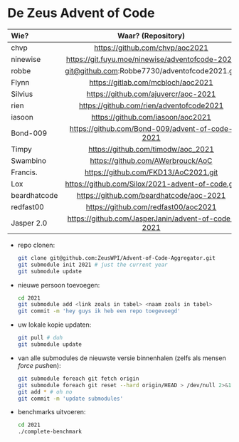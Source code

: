 # De Zeus Advent of Code

| Wie?           | Waar? (Repository)                                 | Taal?       |
| :------------- | :------------------------------------------------: | ---------:  |
| chvp           | https://github.com/chvp/aoc2021                    | forth       |
| ninewise       | https://git.fuyu.moe/ninewise/adventofcode-2021    | lua         |
| robbe          | git@github.com:Robbe7730/adventofcode2021.git      | ?           |
| Flynn          | https://gitlab.com/mcbloch/aoc2021                 | Cpp         |
| Silvius        | https://github.com/ajuvercr/aoc-2021               | C           |
| rien           | https://github.com/rien/adventofcode2021           | C (no std)  |
| iasoon         | https://github.com/iasoon/aoc2021                  | pony        |
| Bond-009       | https://github.com/Bond-009/advent-of-code-2021    | Rust        |
| Timpy          | https://github.com/timodw/aoc_2021                 | Python/Numpy|
| Swambino       | https://github.com/AWerbrouck/AoC                  | py & haskell|
| Francis.       | https://github.com/FKD13/AoC2021.git               | Prolog      |
| Lox            | https://github.com/Silox/2021-advent-of-code.git   | Ruby        |
| beardhatcode   | https://github.com/beardhatcode/aoc-2021           | Rust        |
| redfast00      | https://github.com/redfast00/aoc2021               | Python      |
| Jasper 2.0     | https://github.com/JasperJanin/advent-of-code-2021 | Kotlin      |


* repo clonen:

    ```sh
    git clone git@github.com:ZeusWPI/Advent-of-Code-Aggregator.git
    git submodule init 2021 # just the current year
    git submodule update
    ```

* nieuwe persoon toevoegen:

    ```sh
    cd 2021
    git submodule add <link zoals in tabel> <naam zoals in tabel>
    git commit -m 'hey guys ik heb een repo toegevoegd'
    ```

* uw lokale kopie updaten:

    ```sh
    git pull # duh
    git submodule update
    ```

* van alle submodules de nieuwste versie binnenhalen (zelfs als mensen *force push*en):

    ```sh
    git submodule foreach git fetch origin
    git submodule foreach git reset --hard origin/HEAD > /dev/null 2>&1
    git add * # oh no
    git commit -m 'update submodules'
    ```

* benchmarks uitvoeren:

    ```sh
    cd 2021
    ./complete-benchmark
    ```
